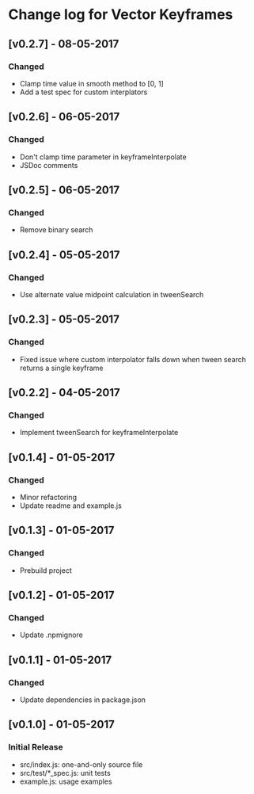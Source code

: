 # Change log for Vector Keyframes

## [v0.2.7] - 08-05-2017
### Changed
- Clamp time value in smooth method to [0, 1]
- Add a test spec for custom interplators

## [v0.2.6] - 06-05-2017
### Changed
- Don't clamp time parameter in keyframeInterpolate
- JSDoc comments

## [v0.2.5] - 06-05-2017
### Changed
- Remove binary search

## [v0.2.4] - 05-05-2017
### Changed
- Use alternate value midpoint calculation in tweenSearch

## [v0.2.3] - 05-05-2017
### Changed
- Fixed issue where custom interpolator falls down when tween search
  returns a single keyframe

## [v0.2.2] - 04-05-2017
### Changed
- Implement tweenSearch for keyframeInterpolate

## [v0.1.4] - 01-05-2017
### Changed
- Minor refactoring
- Update readme and example.js

## [v0.1.3] - 01-05-2017
### Changed
- Prebuild project

## [v0.1.2] - 01-05-2017
### Changed
- Update .npmignore

## [v0.1.1] - 01-05-2017
### Changed
- Update dependencies in package.json

## [v0.1.0] - 01-05-2017
### Initial Release
- src/index.js: one-and-only source file
- src/test/*_spec.js: unit tests
- example.js: usage examples
